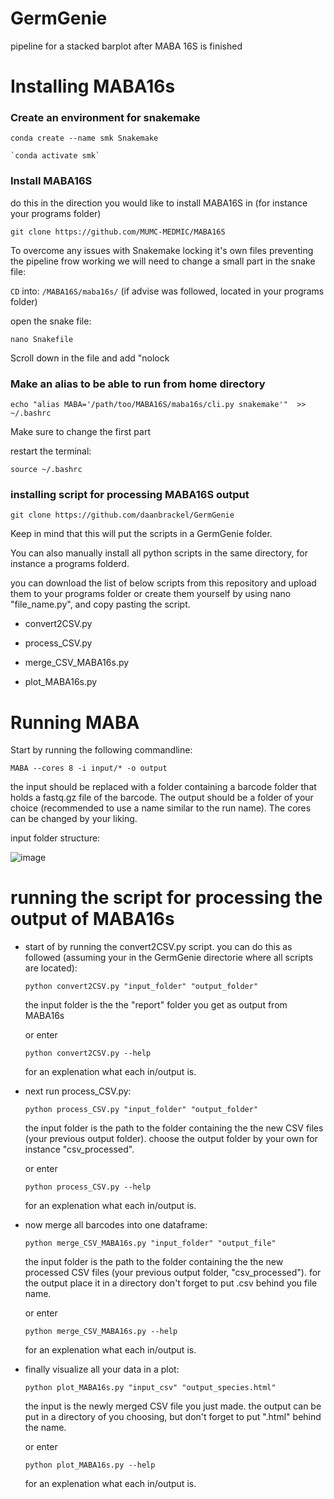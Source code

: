 # GermGenie
pipeline for a stacked barplot after MABA 16S is finished

# Installing MABA16s
### Create an environment for snakemake
```
conda create --name smk Snakemake 
```

```
`conda activate smk`
```

### Install MABA16S
do this in the direction you would like to install MABA16S in (for instance your programs folder)

```
git clone https://github.com/MUMC-MEDMIC/MABA16S
```

To overcome any issues with Snakemake locking it's own files preventing the pipeline frow working we will need to change a small part in the snake file:

`CD` into: `/MABA16S/maba16s/` (if advise was followed, located in your programs folder)

open the snake file: 
```
nano Snakefile
```
Scroll down in the file and add "nolock

### Make an alias to be able to run from home directory
```
echo "alias MABA='/path/too/MABA16S/maba16s/cli.py snakemake'"  >> ~/.bashrc
```

Make sure to change the first part

restart the terminal: 
```
source ~/.bashrc
```

### installing script for processing MABA16S output

```
git clone https://github.com/daanbrackel/GermGenie
```
Keep in mind that this will put the scripts in a GermGenie folder.

You can also manually install all python scripts in the same directory, for instance a programs folderd.

you can download the list of below scripts from this repository and upload them to your programs folder or create them yourself by using nano "file_name.py", and copy pasting the script.

- convert2CSV.py

- process_CSV.py

- merge_CSV_MABA16s.py

- plot_MABA16s.py
  
# Running MABA 

Start by running the following commandline:

```
MABA --cores 8 -i input/* -o output
```
the input should be replaced with a folder containing a barcode folder that holds a fastq.gz file of the barcode. The output should be a folder of your choice (recommended to use a name similar to the run name). The cores can be changed by your liking.

input folder structure:

![image](https://github.com/daanbrackel/MABA16s_after_process/assets/127868974/5b460540-0d40-4835-8a5e-41d3e5b0e1dc)


# running the script for processing the output of MABA16s

- start of by running the convert2CSV.py script. you can do this as followed (assuming your in the GermGenie directorie where all scripts are located):

  ```
  python convert2CSV.py "input_folder" "output_folder"
  ```

  the input folder is the the "report" folder you get as output from MABA16s

  or enter 

  ```
  python convert2CSV.py --help
  ```

  for an explenation what each in/output is.

- next run process_CSV.py:

  ```
  python process_CSV.py "input_folder" "output_folder"
  ```

  the input folder is the path to the folder containing the the new CSV files (your previous output folder). choose the output folder by your own for instance "csv_processed".

  or enter 

  ```
  python process_CSV.py --help
  ```

  for an explenation what each in/output is.

- now merge all barcodes into one dataframe:

  ```
  python merge_CSV_MABA16s.py "input_folder" "output_file"
  ```

  the input folder is the path to the folder containing the the new processed CSV files (your previous output folder, "csv_processed"). for the output place it in a directory don't forget to put .csv behind you file name.

  or enter 

  ```
  python merge_CSV_MABA16s.py --help
  ```

  for an explenation what each in/output is.

- finally visualize all your data in a plot:

  ```
  python plot_MABA16s.py "input_csv" "output_species.html"
  ```

  the input is the newly merged CSV file you just made. the output can be put in a directory of you choosing, but don't forget to put ".html" behind the name.

  or enter 

  ```
  python plot_MABA16s.py --help
  ```

  for an explenation what each in/output is.

